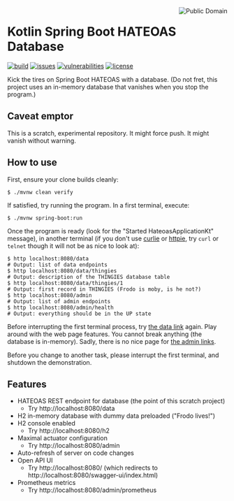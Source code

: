 <a href="LICENSE.md">
<img src="https://unlicense.org/pd-icon.png" alt="Public Domain" align="right"/>
</a>

# Kotlin Spring Boot HATEOAS Database

[![build](https://github.com/binkley/kotlin-spring-boot-hateoas-database/workflows/build/badge.svg)](https://github.com/binkley/kotlin-spring-boot-hateoas-database/actions)
[![issues](https://img.shields.io/github/issues/binkley/kotlin-spring-boot-hateoas-database.svg)](https://github.com/binkley/kotlin-spring-boot-hateoas-database/issues/)
[![vulnerabilities](https://snyk.io/test/github/binkley/kotlin-spring-boot-hateoas-database/badge.svg)](https://snyk.io/test/github/binkley/kotlin-spring-boot-hateoas-database)
[![license](https://img.shields.io/badge/license-Public%20Domain-blue.svg)](http://unlicense.org/)

Kick the tires on Spring Boot HATEOAS with a database.
(Do not fret, this project uses an in-memory database that vanishes when 
you stop the program.)

## Caveat emptor

This is a scratch, experimental repository.
It might force push.
It might vanish without warning.

## How to use

First, ensure your clone builds cleanly:

```
$ ./mvnw clean verify
```

If satisfied, try running the program. In a first terminal, execute:

```
$ ./mvnw spring-boot:run
```

Once the program is ready (look for the "Started HateoasApplicationKt"
message), in another terminal (if you don't use
[curlie](https://curlie.io/) or [httpie](https://httpie.io/cli), try `curl` or
`telnet` though it will not be as nice to look at):

```
$ http localhost:8080/data
# Output: list of data endpoints
$ http localhost:8080/data/thingies
# Output: description of the THINGIES database table
$ http localhost:8080/data/thingies/1
# Output: first record in THINGIES (Frodo is moby, is he not?)
$ http localhost:8080/admin
# Output: list of admin endpoints
$ http localhost:8080/admin/health
# Output: everything should be in the UP state
```

Before interrupting the first terminal process, try [the data
link](http://localhost:8080/data) again.
Play around with the web page features.
You cannot break anything (the database is in-memory).
Sadly, there is no nice page for [the admin
links](http://localhost:8080/admin).

Before you change to another task, please interrupt the first terminal, and
shutdown the demonstration.

## Features

* HATEOAS REST endpoint for database (the point of this scratch project)
    - Try http://localhost:8080/data
* H2 in-memory database with dummy data preloaded ("Frodo lives!")
* H2 console enabled
    - Try http://localhost:8080/h2
* Maximal actuator configuration
    - Try http://localhost:8080/admin
* Auto-refresh of server on code changes
* Open API UI
    - Try http://localhost:8080/ (which redirects
      to http://localhost:8080/swagger-ui/index.html)
* Prometheus metrics
    - Try http://localhost:8080/admin/prometheus
